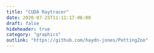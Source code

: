 ```yaml
---
title: "CUDA Raytracer"
date: 2020-07-25T11:11:17-06:00
draft: false
hideheader: true
category: "graphics"
outlink: "https://github.com/haydn-jones/PettingZoo"
---
```

